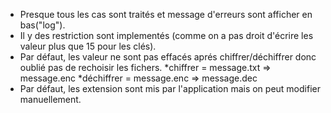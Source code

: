 - Presque tous les cas sont traités et message d'erreurs sont afficher en bas("log").
- Il y des restriction sont implementés
	(comme on a pas droit d'écrire les valeur plus que 15 pour les clés).
- Par défaut, les valeur ne sont pas effacés aprés chiffrer/déchiffrer 
	donc oublié pas de rechoisir les fichers.
	*chiffrer = message.txt => message.enc
	*déchiffrer = message.enc => message.dec
- Par défaut, les extension sont mis par l'application mais on peut modifier manuellement.
